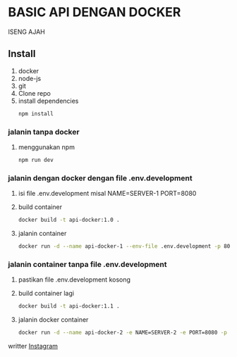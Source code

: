 # BASIC API DENGAN DOCKER
ISENG AJAH

## Install
 1. docker
 2. node-js
 3. git
 4. Clone repo
 5. install dependencies
    ```bash
    npm install
    ```

 ### jalanin tanpa docker 
 1. menggunakan npm
    ```bash
    npm run dev
    ```

 ### jalanin dengan docker dengan file .env.development
 1. isi file .env.development misal NAME=SERVER-1 PORT=8080
 2. build container
    ```bash
    docker build -t api-docker:1.0 .
    ```

 3. jalanin container
    ```bash
    docker run -d --name api-docker-1 --env-file .env.development -p 8081:8080 api-docker:1.0
    ```

 ### jalanin container tanpa file .env.development
 1. pastikan file .env.development kosong
 2. build container lagi
    ```bash
    docker build -t api-docker:1.1 .
    ```

 3. jalanin docker container
    ```bash
    docker run -d --name api-docker-2 -e NAME=SERVER-2 -e PORT=8080 -p 8082:8080 api-docker:1.1
    ```

writter
[Instagram](https://www.instagram.com/bimaaxt)
